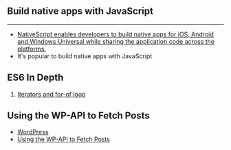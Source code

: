 ## Build native apps with JavaScript

----

* [NativeScript enables developers to build native apps for iOS, Android and Windows Universal while sharing the application code across the platforms.](https://www.nativescript.org)
* It's popular to build native apps with JavaScript


## ES6 In Depth
1. [Iterators and for-of loop](https://hacks.mozilla.org/2015/04/es6-in-depth-iterators-and-the-for-of-loop/)

## Using the WP-API to Fetch Posts
* [WordPress](http://cn.wordpress.org)
* [Using the WP-API to Fetch Posts](https://css-tricks.com/using-the-wp-api-to-fetch-posts/)